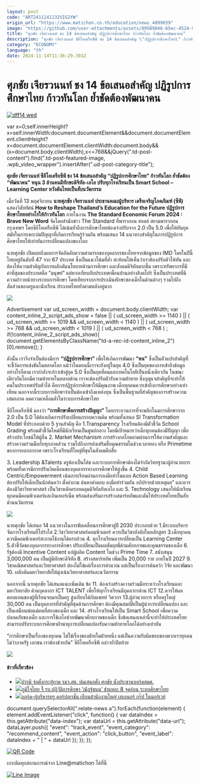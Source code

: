 ```yaml
---
layout: post
code: "ART2411141132VIG2YW"
origin_url: "https://www.matichon.co.th/education/news_4899039"
image: "https://github.com/user-attachments/assets/89509846-65ec-4524-9b31-4b2e22e3b8c3"
title: "ศุภชัย เจียรวนนท์ ชง 14 ข้อเสนอสำคัญ ปฏิรูปการศึกษาไทย ก้าวทันโลก ย้ำชัดต้องพัฒนาคน"
description: "ศุภชัย เจียรวนนท์ ซีอีโอเครือซีพี ชง 14 ข้อเสนอสำคัญ \"ปฏิรูปการศึกษาไทย\" ก้าวทันโลก ย้ำชัดต้อง \"พัฒนาคน\" หนุน 3 ล้านคนมีทักษะดิจิทัล-เอไอ"
category: "ECONOMY"
language: "th"
date: 2024-11-14T11:36:29.391Z
---
```


# ศุภชัย เจียรวนนท์ ชง 14 ข้อเสนอสำคัญ ปฏิรูปการศึกษาไทย ก้าวทันโลก ย้ำชัดต้องพัฒนาคน

[![](https://www.matichon.co.th/wp-content/uploads/2024/11/dff14-wed.jpg "dff14 wed")](https://www.matichon.co.th/wp-content/uploads/2024/11/dff14-wed.jpg)

var x=0;self.innerHeight?x=self.innerWidth:document.documentElement&&document.documentElement.clientHeight?x=document.documentElement.clientWidth:document.body&&(x=document.body.clientWidth),x<=768&&jQuery(".td-post-content").find(".td-post-featured-image, .wpb\_video\_wrapper").insertAfter(".ud-post-category-title");

**ศุภชัย เจียรวนนท์ ซีอีโอเครือซีพี ชง 14 ข้อเสนอสำคัญ “ปฏิรูปการศึกษาไทย” ก้าวทันโลก ย้ำชัดต้อง “พัฒนาคน” หนุน 3 ล้านคนมีทักษะดิจิทัล-เอไอ ปรับทุกโรงเรียนเป็น Smart School – Learning Center หวังดันไทยเป็นฮับนวัตกรรม**

เมื่อวันที่ 13 พฤศจิกายน **นายศุภชัย เจียรวนนท์ ประธานคณะผู้บริหาร เครือเจริญโภคภัณฑ์ (ซีพี)** แสดงวิสัยทัศน์ **How to Reshape Thailand’s Education for the Future ปฏิรูปการศึกษาไทยอย่างไรให้ก้าวทันโลก** ภายในงาน **The Standard Economic Forum 2024 : Brave New Word** จัดโดยสำนักข่าว The Standard ที่พารากอน ฮอลล์ สยามพารากอน กรุงเทพฯ โดยซีอีโอเครือซีพี ได้เน้นย้ำถึงการศึกษาไทยต้องเร่งปรับจาก 2.0 เป็น 5.0 เพื่อให้ทันยุคสมัยในการเพาะบ่มปัญญาที่เกิดการเรียนรู้ร่วมกัน พร้อมเสนอ 14 แนวทางสำคัญในการปฏิรูปการศึกษาไทยให้เท่าทันการเปลี่ยนแปลงของโลก

นายศุภชัย เปิดเผยถึงผลการจัดอันดับความสามารถของบุคลากรของไทยจากข้อมูลของ IMD โดยในปีนี้ไทยอยู่อันดับที่ 47 จาก 67 ประเทศ ซึ่งเป็นแนวโน้มที่ต่ำ สะท้อนให้เห็นว่าเราต้องปรับตัวให้ทัน และต้องให้ความสำคัญกับการผลักดันนโยบายด้านการศึกษา และสังคมดิจิทัลมากขึ้น เพราะทรัพยากรที่มีค่าที่สุดของประเทศคือ “มนุษย์” แต่หากเทียบกับประเทศเพื่อนบ้านอย่างสิงคโปร์ ซึ่งเป็นประเทศที่มีความก้าวหน้าทางระบบการศึกษา โดยเทียบจากการประเมินทักษะของเด็กในด้านต่างๆ รวมไปถึงสัดส่วนของครูและนักเรียน ประเทศไทยยังตามหลังอยู่มาก

![](https://www.matichon.co.th/wp-content/uploads/2024/11/2328A83C-9000-4930-8CB9-B537D8B5E299.jpg)

Advertisement var ud\_screen\_width = document.body.clientWidth; var content\_inline\_2\_script\_ads\_show = false || ( ud\_screen\_width >= 1140 ) || ( ud\_screen\_width >= 1019 && ud\_screen\_width < 1140 ) || ( ud\_screen\_width >= 768 && ud\_screen\_width < 1019 ) || ( ud\_screen\_width < 768 ) ; if(!content\_inline\_2\_script\_ads\_show){ document.getElementsByClassName("td-a-rec-id-content\_inline\_2")\[0\].remove(); }

ดังนั้น เราจึงจำเป็นต้องมีการ **“ปฏิรูปการศึกษา”** เพื่อให้เกิดการพัฒนา **“คน”** ซึ่งเป็นตัวแปรสำคัญที่จะชี้วัดการแข่งขันในตลาดโลก แม้ว่าในตอนนี้เราจะยังอยู่ในยุค 4.0 ซึ่งเป็นยุคของการเข้าถึงข้อมูล อย่างไรก็ตาม เรากำลังจะก้าวเข้าสู่ยุค 5.0 ซึ่งเป็นยุคที่คนและเทคโนโลยีเป็นหนึ่งเดียวกัน ในขณะเดียวกันโลกมีความท้าทายในหลายด้าน เราจะต้องปรับตัวรับความท้าทาย ซึ่งกุญแจสำคัญที่จะทำให้คนในประเทศปรับตัวได้ คือการปฏิรูปการศึกษาให้มีคุณภาพ เด็กทุกคนควรเข้าถึงการศึกษาอย่างเท่าเทียม นอกจากนี้ระบบการศึกษาจำเป็นต้องเข้าถึงแหล่งทุน ซึ่งเป็นพื้นฐานที่สำคัญของการสร้างความเสมอภาค ลดความเหลื่อมล้ำในระบบการศึกษาไทย

ซีอีโอเครือซีพี มองว่า **“การศึกษาคือการสร้างปัญญา”** โดยกระบวนการที่จะพลิกโฉมการศึกษาจาก 2.0 เป็น 5.0 ได้ต้องเกิดการปรับเปลี่ยนกรอบความคิด พร้อมทั้งเสนอ SI Transformation Model ที่ประกอบด้วย 5 ฐานสำคัญ คือ 1.Transparency โรงเรียนต้องมีตัวชี้วัด School Grading พร้อมตัวชี้วัดใหม่ที่มีนักเรียนเป็นศูนย์กลาง โดยมีเป้าหมายว่าเด็กทุกคนต้องมีปัญญา เพื่อสร้างประโยชน์ให้ผู้อื่น 2. Market Mechanism การสร้างกลไกตลาดผ่านการให้ความสำคัญและสร้างความร่วมมือกับทุกภาคส่วน รวมไปถึงการส่งเสริมสื่อคุณธรรมในช่วงเวลาทอง หรือ Primetime ของการออกอากาศ เพราะโรงเรียนที่ใหญ่ที่สุดในสังคมคือสื่อ

3\. Leadership &Talents ครูต้องเป็นโค้ช และระบบการศึกษาต้องไม่จำกัดวิทยฐานะผู้อำนวยการ พร้อมทั้งควรมีการปรับเงินเดือนของบุคลากรทางการศึกษาให้สูงขึ้น 4. Child Centric/Empowerment เน้นการเรียนผ่านการลงมือทำในแบบ Action Based Learning ต้องปรับให้เด็กเป็นนักค้นคว้า ตั้งคำถาม ค้นหาคำตอบ ลงมือทำร่วมกัน อภิปรายด้วยเหตุผล” และควรต้องมีวิชาวิทยาศาสตร์ เป็นวิชาหลักครอบคลุมดิจิทัลกับเอไอ และ 5. Technology เสนอให้นักเรียนทุกคนมีคอมพิวเตอร์และอินเทอร์เน็ต พร้อมส่งเสริมการสร้างสตาร์ทอัพและดันให้ประเทศไทยเป็นฮับด้านนวัตกรรม

![](https://www.matichon.co.th/wp-content/uploads/2024/11/C9DD322F-4ED5-40B4-AB3B-E88B03AB044F.jpg)

นายศุภชัย ได้เสนอ 14 แนวทางในการขับเคลื่อนการศึกษาสู่ปี 2030 ประกอบด้วย 1.มีระบบบริหารจัดการโรงเรียนที่โปร่งใส 2.วิชาวิทยาศาสตร์คอมพิวเตอร์ ควรเป็นวิชาบังคับในหลักสูตร 3.เด็กทุกคนควรมีคอมพิวเตอร์สะอาดใช้งานได้ครบถ้วน 4. ทุกโรงเรียนควรเปลี่ยนเป็น Learning Center 5.ตัวชี้วัดของบุคลากรทางการศึกษา ปรับเปลี่ยนเป็นผลสัมฤทธิ์ด้านศักยภาพและคุณธรรมของเด็ก 6. รัฐต้องมี Incentive Content แก่ผู้ผลิต Content ในช่วง Prime Time 7. สนับสนุน 3,000,000 คน เป็นผู้มีทักษะดิจิทัล 8. สร้างสตาร์ทอัพ เพิ่มเป็น 20,000 ราย ภายในปี 2027 9. วิชาคณิตศาสตร์และวิทยาศาสตร์ ต้องไม่ใช่แค่เรื่องการคำนวณ แต่เป็นเรื่องการค้นคว้า วิจัย และพัฒนา 10. ผลักดันมหาวิทยาลัยให้มุ่งเน้นวิทยาศาสตร์และนวัตกรรม

นอกจากนี้ นายศุภชัย ได้เสนอแนะเพิ่มเติม ข้อ 11. ต้องเร่งสร้างความร่วมมือระหว่างโรงเรียนและมหาวิทยาลัย ด้านบุคลากร ICT TALENT เพื่อให้ทุกโรงเรียนมีบุคลากรด้าน ICT 12.ควรให้ผลตอบแทนของผู้ที่เรียนจบมาเป็นครู สูงเทียบได้กับแพทย์ วิศวกร 13.ผู้อำนวยการ หรือครูใหญ่ 30,000 คน เป็นบุคลากรที่สำคัญที่สุดด้านการศึกษา ต้องมีคุณสมบัติเป็นผู้นำการเปลี่ยนแปลง และ เป็นเสมือนพ่อแม่คนที่สองของเด็ก และ 14. สร้างโรงเรียนให้เป็น Smart School เพื่อความปลอดภัยของเด็ก และการใช้เอไอช่วยพัฒนาศักยภาพของเด็ก ซึ่งข้อเสนอเหล่านี้จะทำให้ประเทศไทยสามารถปรับระบบการศึกษาฝ่าพายุการเปลี่ยนแปลงรับความท้าทายโลกได้อย่างเท่าทัน

“การศึกษาเป็นเรื่องของทุกคน ไม่ใช่เรื่องของฝ่ายใดฝ่ายหนึ่ง แต่เป็นความรับผิดชอบของพวกเราทุกคน ไม่ว่าภาครัฐ เอกชน เราต้องช่วยกัน” ซีอีโอเครือซีพี กล่าวย้ำปิดท้าย

![](https://www.matichon.co.th/wp-content/uploads/2024/11/F9133575-5EF1-4426-95DA-892F4F55BF1A.jpg)

#### ข่าวที่เกี่ยวข้อง

*   [![](https://www.matichon.co.th/wp-content/uploads/2024/08/grio17-wed.jpg)ปารมี จ่อตั้งกระทู้ถาม รมว.ศธ. ปมเสนอตั้ง ศุภชัย นั่งประธานบอร์ดสมศ.](https://www.matichon.co.th/politics/news_4734745) 
*   [![](https://www.matichon.co.th/wp-content/uploads/2024/06/e728-7.jpg)ภูมิใจไทย จี้ รบ.ปฏิวัติการศึกษา ‘ณัฏฐ์ชนน’ ชำแหละ 8 จุดอ่อน ระบบศึกษาไทย](https://www.matichon.co.th/politics/news_4636716)
*   [![](https://www.matichon.co.th/wp-content/uploads/2024/06/1-79.jpg)บอร์ด-ผู้บริหารทรู คอร์ปอเรชั่น เยือนสำนักงานใหญ่ เทเลนอร์ กรุ๊ป ในนอร์เวย์](https://www.matichon.co.th/publicize/news_4615861)

document.querySelectorAll(".relate-news a").forEach(function(element) { element.addEventListener("click", function() { var dataIndex = this.getAttribute("data-index"); var dataUrl = this.getAttribute("data-url"); dataLayer.push({ "event": "track\_event", "event\_category": "recommend\_content", "event\_action": "click\_button", "event\_label": dataIndex + " | " + dataUrl }); }); });

[![QR Code](https://www.matichon.co.th/wp-content/uploads/2023/07/wob1371z.jpg)](https://lin.ee/ht0nDxX)

เกาะติดทุกสถานการณ์จาก Line@matichon ได้ที่นี่

[![Line Image](https://www.matichon.co.th/wp-content/uploads/2023/07/th.png)](https://lin.ee/ht0nDxX)